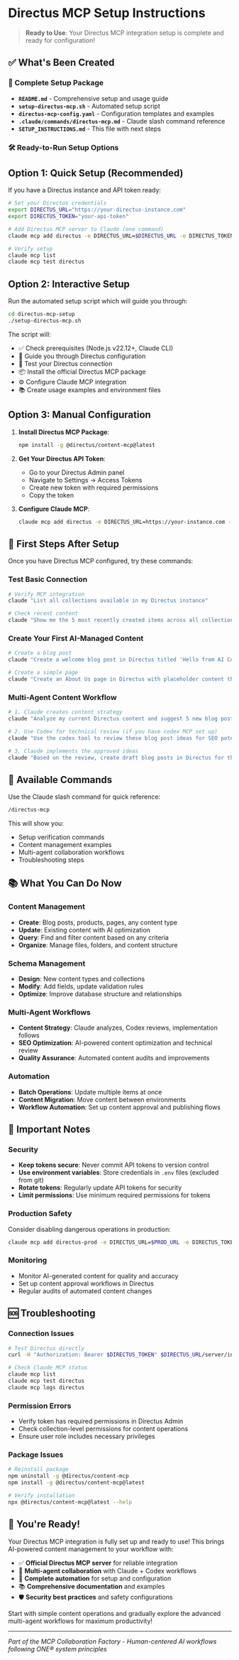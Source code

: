 # Directus MCP Setup Instructions

> **Ready to Use**: Your Directus MCP integration setup is complete and ready for configuration!

## ✅ What's Been Created

### 📁 Complete Setup Package
- **`README.md`** - Comprehensive setup and usage guide
- **`setup-directus-mcp.sh`** - Automated setup script  
- **`directus-mcp-config.yaml`** - Configuration templates and examples
- **`.claude/commands/directus-mcp.md`** - Claude slash command reference
- **`SETUP_INSTRUCTIONS.md`** - This file with next steps

### 🛠️ Ready-to-Run Setup Options

## Option 1: Quick Setup (Recommended)

If you have a Directus instance and API token ready:

```bash
# Set your Directus credentials
export DIRECTUS_URL="https://your-directus-instance.com"
export DIRECTUS_TOKEN="your-api-token"

# Add Directus MCP server to Claude (one command)
claude mcp add directus -e DIRECTUS_URL=$DIRECTUS_URL -e DIRECTUS_TOKEN=$DIRECTUS_TOKEN npx @directus/content-mcp@latest

# Verify setup
claude mcp list
claude mcp test directus
```

## Option 2: Interactive Setup

Run the automated setup script which will guide you through:

```bash
cd directus-mcp-setup
./setup-directus-mcp.sh
```

The script will:
- ✅ Check prerequisites (Node.js v22.12+, Claude CLI)
- 🔧 Guide you through Directus configuration
- 🧪 Test your Directus connection
- 📦 Install the official Directus MCP package
- ⚙️ Configure Claude MCP integration
- 📚 Create usage examples and environment files

## Option 3: Manual Configuration

1. **Install Directus MCP Package**:
   ```bash
   npm install -g @directus/content-mcp@latest
   ```

2. **Get Your Directus API Token**:
   - Go to your Directus Admin panel
   - Navigate to Settings → Access Tokens
   - Create new token with required permissions
   - Copy the token

3. **Configure Claude MCP**:
   ```bash
   claude mcp add directus -e DIRECTUS_URL=https://your-instance.com -e DIRECTUS_TOKEN=your-token npx @directus/content-mcp@latest
   ```

## 🎯 First Steps After Setup

Once you have Directus MCP configured, try these commands:

### Test Basic Connection
```bash
# Verify MCP integration
claude "List all collections available in my Directus instance"

# Check recent content
claude "Show me the 5 most recently created items across all collections in Directus"
```

### Create Your First AI-Managed Content
```bash
# Create a blog post
claude "Create a welcome blog post in Directus titled 'Hello from AI Content Management' with engaging content and proper SEO metadata"

# Create a simple page
claude "Create an About Us page in Directus with placeholder content that I can customize later"
```

### Multi-Agent Content Workflow
```bash
# 1. Claude creates content strategy
claude "Analyze my current Directus content and suggest 5 new blog post topics that would complement existing content"

# 2. Use Codex for technical review (if you have codex MCP set up)
claude "Use the codex tool to review these blog post ideas for SEO potential and technical feasibility"

# 3. Claude implements the approved ideas
claude "Based on the review, create draft blog posts in Directus for the 3 most promising topics"
```

## 🔧 Available Commands

Use the Claude slash command for quick reference:
```bash
/directus-mcp
```

This will show you:
- Setup verification commands
- Content management examples
- Multi-agent collaboration workflows
- Troubleshooting steps

## 📚 What You Can Do Now

### Content Management
- **Create**: Blog posts, products, pages, any content type
- **Update**: Existing content with AI optimization
- **Query**: Find and filter content based on any criteria
- **Organize**: Manage files, folders, and content structure

### Schema Management
- **Design**: New content types and collections
- **Modify**: Add fields, update validation rules
- **Optimize**: Improve database structure and relationships

### Multi-Agent Workflows
- **Content Strategy**: Claude analyzes, Codex reviews, implementation follows
- **SEO Optimization**: AI-powered content optimization and technical review
- **Quality Assurance**: Automated content audits and improvements

### Automation
- **Batch Operations**: Update multiple items at once
- **Content Migration**: Move content between environments
- **Workflow Automation**: Set up content approval and publishing flows

## 🚨 Important Notes

### Security
- **Keep tokens secure**: Never commit API tokens to version control
- **Use environment variables**: Store credentials in `.env` files (excluded from git)
- **Rotate tokens**: Regularly update API tokens for security
- **Limit permissions**: Use minimum required permissions for tokens

### Production Safety
Consider disabling dangerous operations in production:
```bash
claude mcp add directus-prod -e DIRECTUS_URL=$PROD_URL -e DIRECTUS_TOKEN=$PROD_TOKEN -e DISABLED_TOOLS="delete_item,delete_collection,delete_user,delete_file" npx @directus/content-mcp@latest
```

### Monitoring
- Monitor AI-generated content for quality and accuracy
- Set up content approval workflows in Directus
- Regular audits of automated content changes

## 🆘 Troubleshooting

### Connection Issues
```bash
# Test Directus directly
curl -H "Authorization: Bearer $DIRECTUS_TOKEN" $DIRECTUS_URL/server/info

# Check Claude MCP status
claude mcp list
claude mcp test directus
claude mcp logs directus
```

### Permission Errors
- Verify token has required permissions in Directus Admin
- Check collection-level permissions for content operations
- Ensure user role includes necessary privileges

### Package Issues
```bash
# Reinstall package
npm uninstall -g @directus/content-mcp
npm install -g @directus/content-mcp@latest

# Verify installation
npx @directus/content-mcp@latest --help
```

## 🎉 You're Ready!

Your Directus MCP integration is fully set up and ready to use! This brings AI-powered content management to your workflow with:

- ✅ **Official Directus MCP server** for reliable integration
- 🤖 **Multi-agent collaboration** with Claude + Codex workflows
- 🔧 **Complete automation** for setup and configuration
- 📚 **Comprehensive documentation** and examples
- 🛡️ **Security best practices** and safety configurations

Start with simple content operations and gradually explore the advanced multi-agent workflows for maximum productivity!

---

*Part of the MCP Collaboration Factory - Human-centered AI workflows following ONE® system principles*